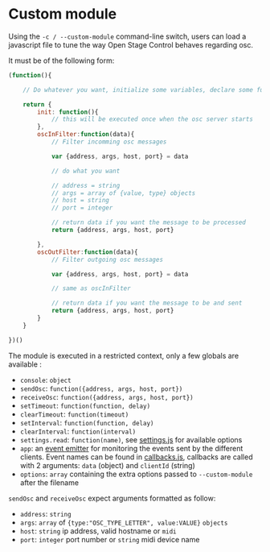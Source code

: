 # Custom module

Using the `-c / --custom-module` command-line switch, users can load a javascript file to tune the way Open Stage Control behaves regarding osc.

It must be of the following form:

```js
(function(){

    // Do whatever you want, initialize some variables, declare some functions, ...

    return {
        init: function(){
            // this will be executed once when the osc server starts
        },
        oscInFilter:function(data){
            // Filter incomming osc messages

            var {address, args, host, port} = data

            // do what you want

            // address = string
            // args = array of {value, type} objects
            // host = string
            // port = integer

            // return data if you want the message to be processed
            return {address, args, host, port}

        },
        oscOutFilter:function(data){
            // Filter outgoing osc messages

            var {address, args, host, port} = data

            // same as oscInFilter

            // return data if you want the message to be and sent
            return {address, args, host, port}
        }
    }

})()

```

The module is executed in a restricted context, only a few globals are available :

- `console`: `object`
- `sendOsc`: `function({address, args, host, port})`
- `receiveOsc`: `function({address, args, host, port})`
- `setTimeout`: `function(function, delay)`
- `clearTimeout`: `function(timeout)`
- `setInterval`: `function(function, delay)`
- `clearInterval`: `function(interval)`
- `settings.read`: `function(name)`, see [settings.js](https://github.com/jean-emmanuel/open-stage-control/blob/master/app/main/settings.js#L125-L162) for available options
- `app`: an [event emitter](https://nodejs.org/api/events.html#events_class_eventemitter) for monitoring the events sent by the different clients. Event names can be found in [callbacks.js](https://github.com/jean-emmanuel/open-stage-control/blob/master/app/main/callbacks.js), callbacks are called with 2 arguments: `data` (object) and `clientId` (string)
- `options`: `array` containing the extra options passed to `--custom-module` after the filename


`sendOsc` and `receiveOsc` expect arguments formatted as follow:

- `address`: `string`
- `args`: `array` of `{type:"OSC_TYPE_LETTER", value:VALUE}` `objects`
- `host`: `string` ip address, valid hostname or `midi`
- `port`: `integer` port number or `string` midi device name
